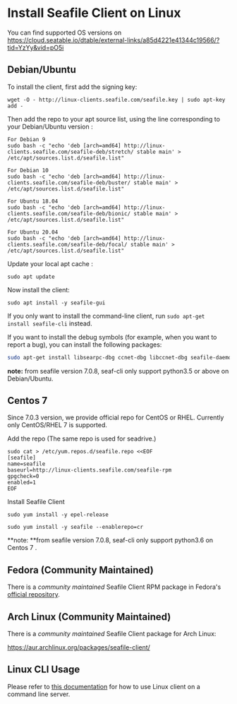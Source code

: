 # Install Seafile Client on Linux

You can find supported OS versions on <https://cloud.seatable.io/dtable/external-links/a85d4221e41344c19566/?tid=YzYy&vid=pO5i>

## Debian/Ubuntu

To install the client, first add the signing key:

```
wget -O - http://linux-clients.seafile.com/seafile.key | sudo apt-key add -

```

Then add the repo to your apt source list, using the line corresponding to your Debian/Ubuntu version :

```
For Debian 9
sudo bash -c "echo 'deb [arch=amd64] http://linux-clients.seafile.com/seafile-deb/stretch/ stable main' > /etc/apt/sources.list.d/seafile.list"

```

```
For Debian 10
sudo bash -c "echo 'deb [arch=amd64] http://linux-clients.seafile.com/seafile-deb/buster/ stable main' > /etc/apt/sources.list.d/seafile.list"

```

```
For Ubuntu 18.04
sudo bash -c "echo 'deb [arch=amd64] http://linux-clients.seafile.com/seafile-deb/bionic/ stable main' > /etc/apt/sources.list.d/seafile.list"

```

```
For Ubuntu 20.04
sudo bash -c "echo 'deb [arch=amd64] http://linux-clients.seafile.com/seafile-deb/focal/ stable main' > /etc/apt/sources.list.d/seafile.list"

```

Update your local apt cache :

```
sudo apt update

```

Now install the client:

```
sudo apt install -y seafile-gui

```

If you only want to install the command-line client, run `sudo apt-get install seafile-cli` instead.

If you want to install the debug symbols (for example, when you want to report a bug), you can install the following packages:

```sh
sudo apt-get install libsearpc-dbg ccnet-dbg libccnet-dbg seafile-daemon-dbg libseafile-dbg seafile-gui-dbg

```

**note:** from seafile version 7.0.8, seaf-cli only support python3.5 or above on Debian/Ubuntu.

## Centos 7

Since 7.0.3 version, we provide official repo for CentOS or RHEL. Currently only CentOS/RHEL 7 is supported.

Add the repo (The same repo is used for seadrive.)

```
sudo cat > /etc/yum.repos.d/seafile.repo <<EOF
[seafile]
name=seafile
baseurl=http://linux-clients.seafile.com/seafile-rpm
gpgcheck=0
enabled=1
EOF

```

Install Seafile Client

```
sudo yum install -y epel-release

sudo yum install -y seafile --enablerepo=cr

```

**note: **from seafile version 7.0.8, seaf-cli only support python3.6 on Centos 7 . 

## Fedora (Community Maintained)

There is a _community maintained_ Seafile Client RPM package in Fedora's [official repository](https://src.fedoraproject.org/rpms/seafile).

## Arch Linux (Community Maintained)

There is a _community maintained_ Seafile Client package for Arch Linux:

<https://aur.archlinux.org/packages/seafile-client/>

## Linux CLI Usage

Please refer to [this documentation](linux-cli.md) for how to use Linux client on a command line server.
